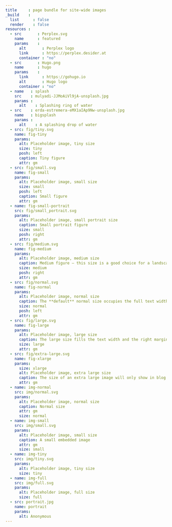 ```yaml
---
title     : page bundle for site-wide images
_build    :
  list      : false
  render    : false
resources :
  - src       : Perplex.svg
    name      : featured
    params    :
      alt       : Perplex logo
      link      : https://perplex.desider.at
      container : "no"
  - src       : Hugo.png
    name      : hugo
    params    :
      link      : https://gohugo.io
      alt       : Hugo logo
      container : "no"
  - name   : splash
    src    : mulyadi-JJMoAiVl9jA-unsplash.jpg
    params :
      alt    : Splashing ring of water
  - src    : erda-estremera-eMX1aIAp9Nw-unsplash.jpg
    name   : bigsplash
    params :
      alt    : A splashing drop of water
  - src: fig/tiny.svg
    name: fig-tiny
    params:
      alt: Placeholder image, tiny size
      size: tiny
      posh: left
      caption: Tiny figure
      attr: gm
  - src: fig/small.svg
    name: fig-small
    params:
      alt: Placeholder image, small size
      size: small 
      posh: left
      caption: Small figure
      attr: gm
  - name: fig-small-portrait
    src: fig/small_portrait.svg
    params:
      alt: Placeholder image, small portrait size
      caption: Small portrait figure
      size: small
      posh: right
      attr: gm
  - src: fig/medium.svg
    name: fig-medium
    params:
      alt: Placeholder image, medium size
      caption: Medium figure – this size is a good choice for a landscape ratio. 
      size: medium 
      posh: right
      attr: gm
  - src: fig/normal.svg
    name: fig-normal
    params:
      alt: Placeholder image, normal size
      caption: The **default** normal size occupies the full text width. If the margin is available, the caption is placed there.
      size: normal
      posh: left
      attr: gm
  - src: fig/large.svg
    name: fig-large
    params:
      alt: Placeholder image, large size
      caption: The large size fills the text width and the right margin on documenation pages. The text of the caption is constrained to the text width. The attribution is placed in the right margin an on the right as usual.
      size: large
      attr: gm
  - src: fig/extra-large.svg
    name: fig-xlarge
    params:
      size: xlarge
      alt: Placeholder image, extra large size
      caption: The size of an extra large image will only show in blog and article pages. It’s treated here like a large image, because the sidebar occupies the left margin.
      attr: gm
  - name: img-normal
    src: img/normal.svg
    params:
      alt: Placeholder image, normal size
      caption: Normal size
      attr: gm
      size: normal
  - name: img-small
    src: img/small.svg
    params:
      alt: Placeholder image, small size
      caption: A small embedded image
      attr: gm
      size: small
  - name: img-tiny
    src: img/tiny.svg
    params:
      alt: Placeholder image, tiny size
      size: tiny
  - name: img-full
    src: img/full.svg
    params: 
      alt: Placeholder image, full size
      size: full
  - src: portrait.jpg
    name: portrait
    params:
      alt: Anonymous
---
```

